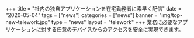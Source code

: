 +++
title = "社内の独自アプリケーションを在宅勤務者に素早く配信"
date = "2020-05-04"
tags = ["news"]
categories = ["news"]
banner = "img/top-new-telework.jpg"
type = "news"
layout = "telework"
+++
業務に必要なアプリケーションに対する任意のデバイスからのアクセスを安全に実現できます。